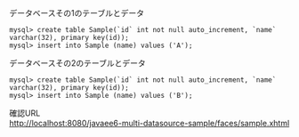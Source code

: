 データベースその1のテーブルとデータ

    mysql> create table Sample(`id` int not null auto_increment, `name` varchar(32), primary key(id));
    mysql> insert into Sample (name) values ('A');

データベースその2のテーブルとデータ

    mysql> create table Sample(`id` int not null auto_increment, `name` varchar(32), primary key(id));
    mysql> insert into Sample (name) values ('B');

確認URL  
[http://localhost:8080/javaee6-multi-datasource-sample/faces/sample.xhtml](http://localhost:8080/javaee6-multi-datasource-sample/faces/sample.xhtml)
